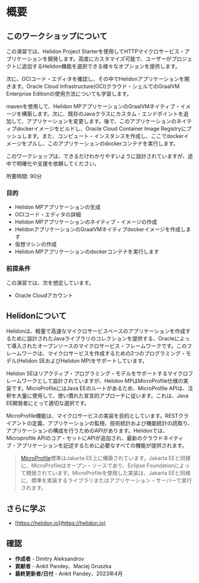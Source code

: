 # 概要

## このワークショップについて

この演習では、Helidon Project Starterを使用してHTTPマイクロサービス・アプリケーションを開発します。高度にカスタマイズ可能で、ユーザーがプロジェクトに追加するHelidon機能を選択できる様々なオプションを提供します。

次に、OCIコード・エディタを確認し、その中でHelidonアプリケーションを開きます。Oracle Cloud Infrastructure(OCI)クラウド・シェルでのGraalVM Enterprise Editionの使用方法についても学習します。

mavenを使用して、Helidon MPアプリケーションのGraalVMネイティブ・イメージを構築します。次に、既存のJavaクラスにカスタム・エンドポイントを追加して、アプリケーションを変更します。後で、このアプリケーションのネイティブdockerイメージをビルドし、Oracle Cloud Container Image Registryにプッシュします。また、コンピュート・インスタンスを作成し、ここでdockerイメージをプルし、このアプリケーションのdockerコンテナを実行します。

このワークショップは、できるだけわかりやすいように設計されていますが、途中で明確化や支援を依頼してください。

所要時間: 90分

### 目的

*   Helidon MPアプリケーションの生成
*   OCIコード・エディタの詳細
*   Helidon MPアプリケーションのネイティブ・イメージの作成
*   HelidonアプリケーションのGraalVMネイティブdockerイメージを作成します
*   仮想マシンの作成
*   Helidon MPアプリケーションのdockerコンテナを実行します

### 前提条件

この演習では、次を想定しています。

*   Oracle Cloudアカウント

## Helidonについて

Helidonは、軽量で高速なマイクロサービスベースのアプリケーションを作成するために設計されたJavaライブラリのコレクションを提供する、Oracleによって導入されたオープンソースのマイクロサービス・フレームワークです。このフレームワークは、マイクロサービスを作成するための2つのプログラミング・モデル(Helidon SEおよびHelidon MP)をサポートしています。

Helidon SEはリアクティブ・プログラミング・モデルをサポートするマイクロフレームワークとして設計されていますが、Helidon MPはMicroProfile仕様の実装です。MicroProfileにはJava EEのルートがあるため、MicroProfile APIは、注釈を大量に使用して、使い慣れた宣言的アプローチに従います。これは、Java EE開発者にとって適切な選択です。

MicroProfile機能は、マイクロサービスの実装を目的としています。RESTクライアントの定義、アプリケーションの監視、技術統計および機能統計の読取り、アプリケーションの構成を行うためのAPIがあります。Helidonでは、Microprofile APIのコア・セットにAPIが追加され、最新のクラウドネイティブ・アプリケーションを記述するために必要なすべての機能が提供されます。

> [MicroProfile](https://microprofile.io/)標準はJakarta EE上に構築されています。Jakarta EEと同様に、MicroProfileはオープン・ソースであり、Eclipse Foundationによって開発されています。MicroProfileを使用した実装は、Jakarta EEと同様に、標準を実装するライブラリまたはアプリケーション・サーバーで実行されます。

## さらに学ぶ

*   [https://helidon.io](https://helidon.io)

## 確認

*   **作成者** - Dmitry Aleksandrov
*   **貢献者** - Ankit Pandey、Maciej Gruszka
*   **最終更新者/日付** - Ankit Pandey、2023年4月